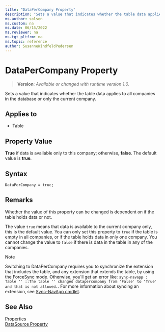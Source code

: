 ```yaml
---
title: "DataPerCompany Property"
description: "Sets a value that indicates whether the table data applies to all companies in the database or only the current company."
ms.author: solsen
ms.custom: na
ms.date: 06/15/2022
ms.reviewer: na
ms.tgt_pltfrm: na
ms.topic: reference
author: SusanneWindfeldPedersen
---
```

[//]: # (START>DO_NOT_EDIT)
[//]: # (IMPORTANT:Do not edit any of the content between here and the END>DO_NOT_EDIT.)
[//]: # (Any modifications should be made in the .xml files in the ModernDev repo.)
# DataPerCompany Property
> **Version**: _Available or changed with runtime version 1.0._

Sets a value that indicates whether the table data applies to all companies in the database or only the current company.

## Applies to
-   Table

[//]: # (IMPORTANT: END>DO_NOT_EDIT)

## Property Value

**True** if data is available only to this company; otherwise, **false**. The default value is **true**.  

## Syntax

```AL
DataPerCompany = true;
```

## Remarks

Whether the value of this property can be changed is dependent on if the table holds data or not.

The value `true` means that data is available to the current company only, this is the default value. You can only set this property to `true` if the table is empty in all companies, or if the table holds data in only one company. You cannot change the value to `false` if there is data in the table in any of the companies. 

> [!NOTE]
> Switching to DataPerCompany requires you to synchronize the extension that includes the table, and any extension that extends the table, by using the ForceSync mode. Otherwise, you'll get an error like: `sync-navapp : Table '' ::The table '' changed datapercompany from 'False' to 'True' and that is not allowed.`. For more information about syncing an extension, see [Sync-NavApp cmdlet](/powershell/module/microsoft.dynamics.nav.apps.management/sync-navapp).

## See Also  

[Properties](devenv-properties.md)  
[DataSource Property](./devenv-properties.md)